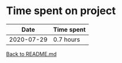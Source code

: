 Time spent on project
=====================

| Date       | Time spent   |
| ---------- | ------------ |
| 2020-07-29 | 0.7 hours    |

[Back to README.md](README.md)
